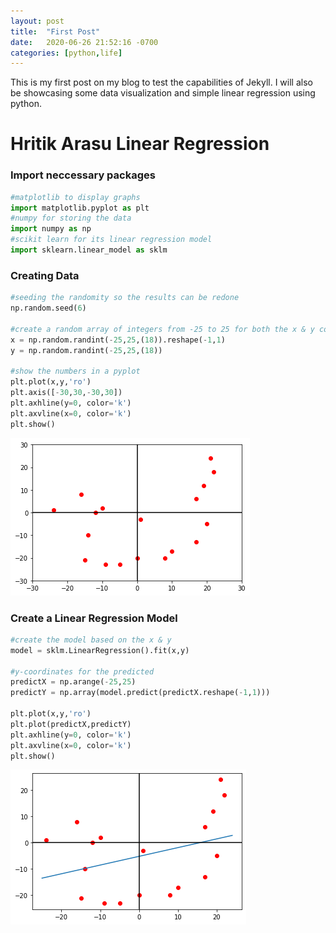 ```yaml
---
layout: post
title:  "First Post"
date:   2020-06-26 21:52:16 -0700
categories: [python,life]
---
```

This is my first post on my blog to test the capabilities of Jekyll. I will also be showcasing some data visualization and simple linear regression using python.

# Hritik Arasu Linear Regression

### Import neccessary packages


```python
#matplotlib to display graphs
import matplotlib.pyplot as plt
#numpy for storing the data
import numpy as np
#scikit learn for its linear regression model
import sklearn.linear_model as sklm
```

### Creating Data


```python
#seeding the randomity so the results can be redone
np.random.seed(6)

#create a random array of integers from -25 to 25 for both the x & y coordinates
x = np.random.randint(-25,25,(18)).reshape(-1,1)
y = np.random.randint(-25,25,(18))

#show the numbers in a pyplot
plt.plot(x,y,'ro')
plt.axis([-30,30,-30,30])
plt.axhline(y=0, color='k')
plt.axvline(x=0, color='k')
plt.show()
```


![png](/_posts/FirstLinearRegression_files/FirstLinearRegression_4_0.png)


### Create a Linear Regression Model


```python
#create the model based on the x & y
model = sklm.LinearRegression().fit(x,y)

#y-coordinates for the predicted 
predictX = np.arange(-25,25)
predictY = np.array(model.predict(predictX.reshape(-1,1)))

plt.plot(x,y,'ro')
plt.plot(predictX,predictY)
plt.axhline(y=0, color='k')
plt.axvline(x=0, color='k')
plt.show()
```


![png](/_posts/FirstLinearRegression_files/FirstLinearRegression_6_0.png)